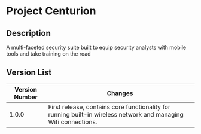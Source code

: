 # Project Centurion
## Description
A multi-faceted security suite built to equip security analysts with mobile tools and take training on the road
## Version List
|Version Number|Changes													       |
|--------------|---------------------------------------------------------------------------------------------------------------|
|1.0.0         |First release, contains core functionality for running built-in wireless network and managing Wifi connections.|

